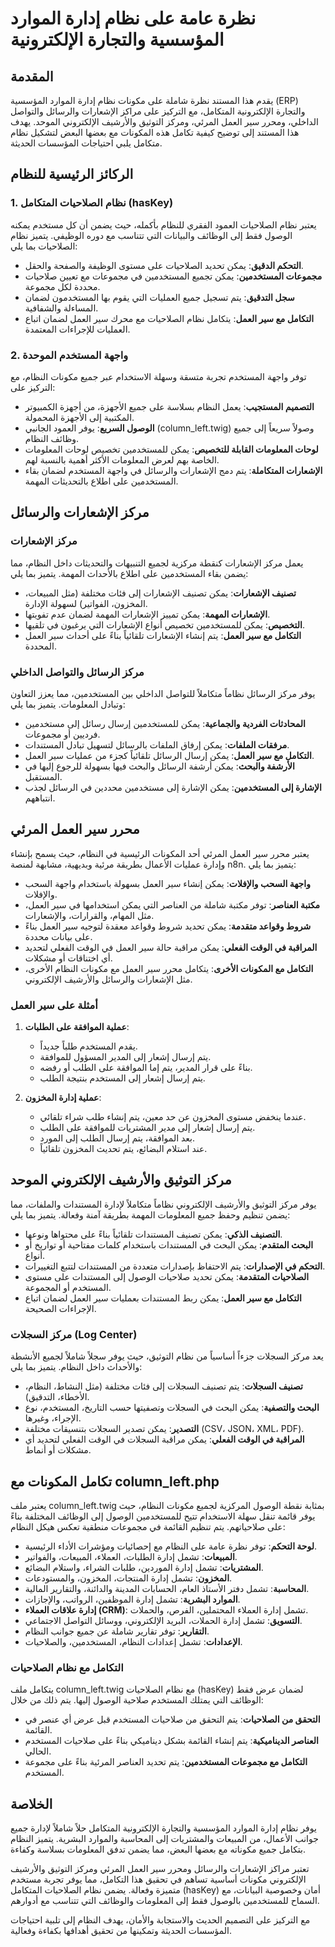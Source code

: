 # نظرة عامة على نظام إدارة الموارد المؤسسية والتجارة الإلكترونية

## المقدمة

يقدم هذا المستند نظرة شاملة على مكونات نظام إدارة الموارد المؤسسية (ERP) والتجارة الإلكترونية المتكامل، مع التركيز على مراكز الإشعارات والرسائل والتواصل الداخلي، ومحرر سير العمل المرئي، ومركز التوثيق والأرشيف الإلكتروني الموحد. يهدف هذا المستند إلى توضيح كيفية تكامل هذه المكونات مع بعضها البعض لتشكيل نظام متكامل يلبي احتياجات المؤسسات الحديثة.

## الركائز الرئيسية للنظام

### 1. نظام الصلاحيات المتكامل (hasKey)

يعتبر نظام الصلاحيات العمود الفقري للنظام بأكمله، حيث يضمن أن كل مستخدم يمكنه الوصول فقط إلى الوظائف والبيانات التي تتناسب مع دوره الوظيفي. يتميز نظام الصلاحيات بما يلي:

- **التحكم الدقيق**: يمكن تحديد الصلاحيات على مستوى الوظيفة والصفحة والحقل.
- **مجموعات المستخدمين**: يمكن تجميع المستخدمين في مجموعات مع تعيين صلاحيات محددة لكل مجموعة.
- **سجل التدقيق**: يتم تسجيل جميع العمليات التي يقوم بها المستخدمون لضمان المساءلة والشفافية.
- **التكامل مع سير العمل**: يتكامل نظام الصلاحيات مع محرك سير العمل لضمان اتباع العمليات للإجراءات المعتمدة.

### 2. واجهة المستخدم الموحدة

توفر واجهة المستخدم تجربة متسقة وسهلة الاستخدام عبر جميع مكونات النظام، مع التركيز على:

- **التصميم المستجيب**: يعمل النظام بسلاسة على جميع الأجهزة، من أجهزة الكمبيوتر المكتبية إلى الأجهزة المحمولة.
- **الوصول السريع**: يوفر العمود الجانبي (column_left.twig) وصولاً سريعاً إلى جميع وظائف النظام.
- **لوحات المعلومات القابلة للتخصيص**: يمكن للمستخدمين تخصيص لوحات المعلومات الخاصة بهم لعرض المعلومات الأكثر أهمية بالنسبة لهم.
- **الإشعارات المتكاملة**: يتم دمج الإشعارات والرسائل في واجهة المستخدم لضمان بقاء المستخدمين على اطلاع بالتحديثات المهمة.

## مركز الإشعارات والرسائل

### مركز الإشعارات

يعمل مركز الإشعارات كنقطة مركزية لجميع التنبيهات والتحديثات داخل النظام، مما يضمن بقاء المستخدمين على اطلاع بالأحداث المهمة. يتميز بما يلي:

- **تصنيف الإشعارات**: يمكن تصنيف الإشعارات إلى فئات مختلفة (مثل المبيعات، المخزون، الفواتير) لسهولة الإدارة.
- **الإشعارات المهمة**: يمكن تمييز الإشعارات المهمة لضمان عدم تفويتها.
- **التخصيص**: يمكن للمستخدمين تخصيص أنواع الإشعارات التي يرغبون في تلقيها.
- **التكامل مع سير العمل**: يتم إنشاء الإشعارات تلقائياً بناءً على أحداث سير العمل المحددة.

### مركز الرسائل والتواصل الداخلي

يوفر مركز الرسائل نظاماً متكاملاً للتواصل الداخلي بين المستخدمين، مما يعزز التعاون وتبادل المعلومات. يتميز بما يلي:

- **المحادثات الفردية والجماعية**: يمكن للمستخدمين إرسال رسائل إلى مستخدمين فرديين أو مجموعات.
- **مرفقات الملفات**: يمكن إرفاق الملفات بالرسائل لتسهيل تبادل المستندات.
- **التكامل مع سير العمل**: يمكن إرسال الرسائل تلقائياً كجزء من عمليات سير العمل.
- **الأرشفة والبحث**: يمكن أرشفة الرسائل والبحث فيها بسهولة للرجوع إليها في المستقبل.
- **الإشارة إلى المستخدمين**: يمكن الإشارة إلى مستخدمين محددين في الرسائل لجذب انتباههم.

## محرر سير العمل المرئي

يعتبر محرر سير العمل المرئي أحد المكونات الرئيسية في النظام، حيث يسمح بإنشاء وإدارة عمليات الأعمال بطريقة مرئية وبديهية، مشابهة لمنصة n8n. يتميز بما يلي:

- **واجهة السحب والإفلات**: يمكن إنشاء سير العمل بسهولة باستخدام واجهة السحب والإفلات.
- **مكتبة العناصر**: توفر مكتبة شاملة من العناصر التي يمكن استخدامها في سير العمل، مثل المهام، والقرارات، والإشعارات.
- **شروط وقواعد متقدمة**: يمكن تحديد شروط وقواعد معقدة لتوجيه سير العمل بناءً على بيانات محددة.
- **المراقبة في الوقت الفعلي**: يمكن مراقبة حالة سير العمل في الوقت الفعلي لتحديد أي اختناقات أو مشكلات.
- **التكامل مع المكونات الأخرى**: يتكامل محرر سير العمل مع مكونات النظام الأخرى، مثل الإشعارات والرسائل والأرشيف الإلكتروني.

### أمثلة على سير العمل

1. **عملية الموافقة على الطلبات**:
   - يقدم المستخدم طلباً جديداً.
   - يتم إرسال إشعار إلى المدير المسؤول للموافقة.
   - بناءً على قرار المدير، يتم إما الموافقة على الطلب أو رفضه.
   - يتم إرسال إشعار إلى المستخدم بنتيجة الطلب.

2. **عملية إدارة المخزون**:
   - عندما ينخفض مستوى المخزون عن حد معين، يتم إنشاء طلب شراء تلقائي.
   - يتم إرسال إشعار إلى مدير المشتريات للموافقة على الطلب.
   - بعد الموافقة، يتم إرسال الطلب إلى المورد.
   - عند استلام البضائع، يتم تحديث المخزون تلقائياً.

## مركز التوثيق والأرشيف الإلكتروني الموحد

يوفر مركز التوثيق والأرشيف الإلكتروني نظاماً متكاملاً لإدارة المستندات والملفات، مما يضمن تنظيم وحفظ جميع المعلومات المهمة بطريقة آمنة وفعالة. يتميز بما يلي:

- **التصنيف الذكي**: يمكن تصنيف المستندات تلقائياً بناءً على محتواها ونوعها.
- **البحث المتقدم**: يمكن البحث في المستندات باستخدام كلمات مفتاحية أو تواريخ أو أنواع.
- **التحكم في الإصدارات**: يتم الاحتفاظ بإصدارات متعددة من المستندات لتتبع التغييرات.
- **الصلاحيات المتقدمة**: يمكن تحديد صلاحيات الوصول إلى المستندات على مستوى المستخدم أو المجموعة.
- **التكامل مع سير العمل**: يمكن ربط المستندات بعمليات سير العمل لضمان اتباع الإجراءات الصحيحة.

### مركز السجلات (Log Center)

يعد مركز السجلات جزءاً أساسياً من نظام التوثيق، حيث يوفر سجلاً شاملاً لجميع الأنشطة والأحداث داخل النظام. يتميز بما يلي:

- **تصنيف السجلات**: يتم تصنيف السجلات إلى فئات مختلفة (مثل النشاط، النظام، الأخطاء، التدقيق).
- **البحث والتصفية**: يمكن البحث في السجلات وتصفيتها حسب التاريخ، المستخدم، نوع الإجراء، وغيرها.
- **التصدير**: يمكن تصدير السجلات بتنسيقات مختلفة (CSV، JSON، XML، PDF).
- **المراقبة في الوقت الفعلي**: يمكن مراقبة السجلات في الوقت الفعلي لتحديد أي مشكلات أو أنماط.

## تكامل المكونات مع column_left.php

يعتبر ملف column_left.twig بمثابة نقطة الوصول المركزية لجميع مكونات النظام، حيث يوفر قائمة تنقل سهلة الاستخدام تتيح للمستخدمين الوصول إلى الوظائف المختلفة بناءً على صلاحياتهم. يتم تنظيم القائمة في مجموعات منطقية تعكس هيكل النظام:

- **لوحة التحكم**: توفر نظرة عامة على النظام مع إحصائيات ومؤشرات الأداء الرئيسية.
- **المبيعات**: تشمل إدارة الطلبات، العملاء، المبيعات، والفواتير.
- **المشتريات**: تشمل إدارة الموردين، طلبات الشراء، واستلام البضائع.
- **المخزون**: تشمل إدارة المنتجات، المخزون، والمستودعات.
- **المحاسبة**: تشمل دفتر الأستاذ العام، الحسابات المدينة والدائنة، والتقارير المالية.
- **الموارد البشرية**: تشمل إدارة الموظفين، الرواتب، والإجازات.
- **إدارة علاقات العملاء (CRM)**: تشمل إدارة العملاء المحتملين، الفرص، والحملات.
- **التسويق**: تشمل إدارة الحملات، البريد الإلكتروني، ووسائل التواصل الاجتماعي.
- **التقارير**: توفر تقارير شاملة عن جميع جوانب النظام.
- **الإعدادات**: تشمل إعدادات النظام، المستخدمين، والصلاحيات.

### التكامل مع نظام الصلاحيات

يتكامل ملف column_left.twig مع نظام الصلاحيات (hasKey) لضمان عرض فقط الوظائف التي يمتلك المستخدم صلاحية الوصول إليها. يتم ذلك من خلال:

- **التحقق من الصلاحيات**: يتم التحقق من صلاحيات المستخدم قبل عرض أي عنصر في القائمة.
- **العناصر الديناميكية**: يتم إنشاء القائمة بشكل ديناميكي بناءً على صلاحيات المستخدم الحالي.
- **التكامل مع مجموعات المستخدمين**: يتم تحديد العناصر المرئية بناءً على مجموعة المستخدم.

## الخلاصة

يوفر نظام إدارة الموارد المؤسسية والتجارة الإلكترونية المتكامل حلاً شاملاً لإدارة جميع جوانب الأعمال، من المبيعات والمشتريات إلى المحاسبة والموارد البشرية. يتميز النظام بتكامل جميع مكوناته مع بعضها البعض، مما يضمن تدفق المعلومات بسلاسة وكفاءة.

تعتبر مراكز الإشعارات والرسائل ومحرر سير العمل المرئي ومركز التوثيق والأرشيف الإلكتروني مكونات أساسية تساهم في تحقيق هذا التكامل، مما يوفر تجربة مستخدم متميزة وفعالة. يضمن نظام الصلاحيات المتكامل (hasKey) أمان وخصوصية البيانات، مع السماح للمستخدمين بالوصول فقط إلى المعلومات والوظائف التي تتناسب مع أدوارهم.

مع التركيز على التصميم الحديث والاستجابة والأمان، يهدف النظام إلى تلبية احتياجات المؤسسات الحديثة وتمكينها من تحقيق أهدافها بكفاءة وفعالية.